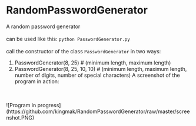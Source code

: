 # RandomPasswordGenerator
A random password generator 
<br><br>
can be used like this: `python PasswordGenerator.py`
<br><br>
call the constructor of the class `PasswordGenerator` in two ways:
  1. PasswordGenerator(8, 25) # (minimum length, maximum length)<br>
  2. PasswordGenerator(8, 25, 10, 10) # (minimum length, maximum length, number of digits, number of special characters)
A screenshot of the program in action:
<br>
<br>
![Program in progress](https://github.com/kingmak/RandomPasswordGenerator/raw/master/screenshot.PNG)

